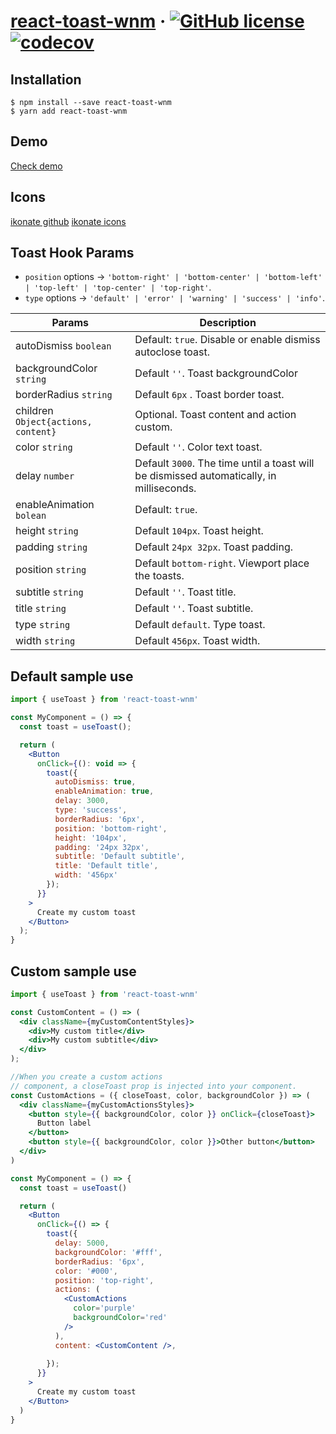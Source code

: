 # [react-toast-wnm](https://carl32crc.github.io/react-toast-wnm/?path=/story/button--sample) &middot; [![GitHub license](https://img.shields.io/badge/license-MIT-blue.svg)](https://github.com/carl32crc/react-toast-wnm/blob/master/LICENSE) [![codecov](https://codecov.io/gh/carl32crc/react-toast-wnm/branch/master/graph/badge.svg?token=N6PYSXWNYL)](https://codecov.io/gh/carl32crc/react-toast-wnm)

## Installation

```
$ npm install --save react-toast-wnm
$ yarn add react-toast-wnm
```

## Demo

[Check demo](https://carl32crc.github.io/react-toast-wnm/?path=/story/button--sample)

## Icons

[ikonate github](https://github.com/mikolajdobrucki/ikonate)
[ikonate icons](https://ikonate.com)

## Toast Hook Params

- `position` options -> `'bottom-right' | 'bottom-center' | 'bottom-left' | 'top-left' | 'top-center' | 'top-right'`.
- `type` options -> `'default' | 'error' | 'warning' | 'success' | 'info'`.

| Params                                 |Description                                                                               |
| -------------------------------------- | ---------------------------------------------------------------------------------------- |
| autoDismiss `boolean`                  | Default: `true`. Disable or enable dismiss autoclose toast.                              |
| backgroundColor `string`               | Default `''`. Toast backgroundColor                                                      |
| borderRadius `string`                  | Default `6px` . Toast border toast.                                                      |
| children `Object{actions, content}`    | Optional. Toast content and action custom.                                               |   
| color `string`                         | Default `''`. Color text toast.                                                          |    
| delay `number`                         | Default `3000`. The time until a toast will be dismissed automatically, in milliseconds. |
| enableAnimation `bolean`               | Default: `true`.                                                                         |
| height `string`                        | Default `104px`. Toast height.                                                           |
| padding `string`                       | Default `24px 32px`. Toast padding.                                                      |
| position `string`                      | Default `bottom-right`. Viewport place the toasts.                                       |
| subtitle `string`                      | Default `''`. Toast title.                                                               |
| title `string`                         | Default `''`. Toast subtitle.                                                            |
| type `string`                          | Default `default`. Type toast.                                                           |        
| width `string`                         | Default `456px`. Toast width.                                                            |

## Default sample use

```jsx
import { useToast } from 'react-toast-wnm'

const MyComponent = () => {
  const toast = useToast();

  return (
    <Button
      onClick={(): void => {
        toast({
          autoDismiss: true,
          enableAnimation: true,
          delay: 3000,
          type: 'success',
          borderRadius: '6px',
          position: 'bottom-right',
          height: '104px',
          padding: '24px 32px',
          subtitle: 'Default subtitle',
          title: 'Default title',
          width: '456px'
        });
      }}
    >
      Create my custom toast
    </Button>
  );
}

```

## Custom sample use

```jsx
import { useToast } from 'react-toast-wnm'

const CustomContent = () => (
  <div className={myCustomContentStyles}>
    <div>My custom title</div>
    <div>My custom subtitle</div>
  </div>
);

//When you create a custom actions 
// component, a closeToast prop is injected into your component.
const CustomActions = ({ closeToast, color, backgroundColor }) => (
  <div className={myCustomActionsStyles}>
    <button style={{ backgroundColor, color }} onClick={closeToast}>
      Button label
    </button>
    <button style={{ backgroundColor, color }}>Other button</button>
  </div>
)

const MyComponent = () => {
  const toast = useToast()

  return (
    <Button
      onClick={() => {
        toast({
          delay: 5000,
          backgroundColor: '#fff',
          borderRadius: '6px',
          color: '#000',
          position: 'top-right',
          actions: (
            <CustomActions
              color='purple'
              backgroundColor='red'
            />
          ),
          content: <CustomContent />,
     
        });
      }}
    >
      Create my custom toast
    </Button>
  )
}

```